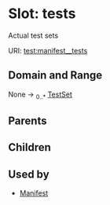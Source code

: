 
# Slot: tests


Actual test sets

URI: [test:manifest__tests](https://linkml.org/testing/manifest__tests)


## Domain and Range

None &#8594;  <sub>0..\*</sub> [TestSet](TestSet.md)

## Parents


## Children


## Used by

 * [Manifest](Manifest.md)
